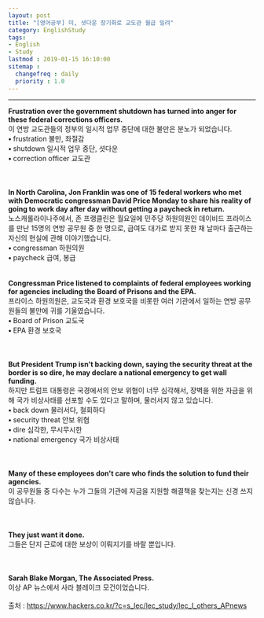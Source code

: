 ```yaml
---
layout: post
title: "[영어공부] 미, 셧다운 장기화로 교도관 월급 밀려"
category: EnglishStudy
tags:
- English
- Study
lastmod : 2019-01-15 16:10:00
sitemap :
  changefreq : daily
  priority : 1.0
---
```


***

<!--미리보기-->
<span class="style1"><strong>Frustration  over the government shutdown has turned into anger for these federal  corrections officers.<br>
</strong></span>이 연방 교도관들의  정부의 일시적 업무 중단에 대한 불만은 분노가 되었습니다.<span class="style9"><br>
</span><span class="style15"><strong class="style15">• </strong>frustration  불만, 좌절감<br>
<strong class="style15">• </strong>shutdown  일시적 업무 중단, 셧다운<br>
<strong class="style15">• </strong>correction  officer 교도관</span><span class="style15"><br>
</span><br><span class="style15"><br></span><br>
<span class="style1"><strong>In  North Carolina, Jon Franklin was one of 15 federal workers who met with  Democratic congressman David Price Monday to share his reality of going to work  day after day without getting a paycheck in return.<br>
</strong></span>노스캐롤라이나주에서, 존 프랭클린은 월요일에 민주당 하원의원인 데이비드 프라이스를 만난 15명의  연방 공무원 중 한 명으로, 급여도 대가로 받지 못한 채 날마다 출근하는 자신의 현실에 관해 이야기했습니다.<span class="style9"><br>
</span> <span class="style15"><strong class="style15">• </strong>congressman  하원의원<br>
<strong class="style15">• </strong>paycheck  급여, 봉급</span><br><span class="style15"><br></span><br>
<span class="style1"><strong>Congressman  Price listened to complaints of federal employees working for agencies  including the Board of Prisons and the EPA.<br>
</strong></span>프라이스 하원의원은, 교도국과 환경 보호국을 비롯한 여러 기관에서 일하는 연방 공무원들의 불만에 귀를 기울였습니다.<span class="style9"><br>
</span> <span class="style15"><strong class="style15">• </strong>Board  of Prison 교도국<br>
<strong class="style15">• </strong>EPA 환경 보호국</span><span class="style9"><br>
</span><br><span class="style15"><br></span><br>
<span class="style1"><strong>But  President Trump isn't backing down, saying the security threat at the border is  so dire, he may declare a national emergency to get wall funding.<br>
</strong></span>하지만 트럼프  대통령은 국경에서의 안보 위협이 너무 심각해서, 장벽을 위한 자금을 위해 국가 비상사태를 선포할 수도  있다고 말하며, 물러서지 않고 있습니다.<span class="style9"><br>
</span> <span class="style15"><strong class="style15">• </strong>back  down 물러서다, 철회하다<br>
<strong class="style15">• </strong>security  threat 안보 위협<br>
<strong class="style15">• </strong>dire 심각한, 무시무시한</span><span class="style9"><br>
</span> <span class="style15"><strong class="style15">• </strong>national  emergency 국가 비상사태<br>
</span><br><span class="style15"><br></span><br>
<span class="style1"><strong>Many  of these employees don't care who finds the solution to fund their agencies.<br>
</strong></span>이 공무원들  중 다수는 누가 그들의 기관에 자금을 지원할 해결책을 찾는지는 신경 쓰지 않습니다.<span class="style9"><br>
</span><br><br><br>
<span class="style1"><strong>They  just want it done.<br>
</strong></span>그들은 단지  근로에 대한 보상이 이뤄지기를 바랄 뿐입니다.<span class="style9"><br>
</span><br><br><br>
<span class="style1"><strong>Sarah  Blake Morgan, The Associated Press.</strong></span><br>이상 AP 뉴스에서 사라 블레이크 모건이었습니다.<span class="style9"><br>
</span><br>
출처 : https://www.hackers.co.kr/?c=s_lec/lec_study/lec_I_others_APnews
